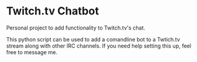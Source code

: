 # Twitch.tv Chatbot
Personal project to add functionality to Twitch.tv's chat.

This python script can be used to add a comandline bot to a Twtich.tv stream along with other IRC channels.
If you need help setting this up, feel free to message me.
